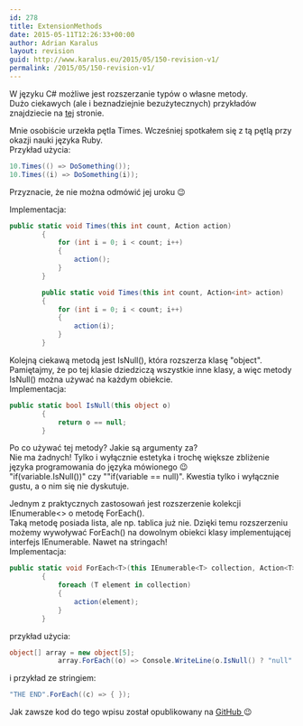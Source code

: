 ```yaml
---
id: 278
title: ExtensionMethods
date: 2015-05-11T12:26:33+00:00
author: Adrian Karalus
layout: revision
guid: http://www.karalus.eu/2015/05/150-revision-v1/
permalink: /2015/05/150-revision-v1/
---
```

W języku C# możliwe jest rozszerzanie typów o własne metody.  
Dużo ciekawych (ale i beznadziejnie bezużytecznych) przykładów znajdziecie na <a href="http://extensionmethod.net/csharp/" target="_blank">tej</a> stronie.

<!--more-->

Mnie osobiście urzekła pętla Times. Wcześniej spotkałem się z tą pętlą przy okazji nauki języka Ruby.  
Przykład użycia:

```csharp
10.Times(() => DoSomething());
10.Times((i) => DoSomething(i));
```

Przyznacie, że nie można odmówić jej uroku 😉

Implementacja:

```csharp
public static void Times(this int count, Action action)
        {
            for (int i = 0; i < count; i++)
            {
                action();
            }
        }

        public static void Times(this int count, Action<int> action)
        {
            for (int i = 0; i < count; i++)
            {
                action(i);
            }
        }
```

Kolejną ciekawą metodą jest IsNull(), która rozszerza klasę "object".  
Pamiętajmy, że po tej klasie dziedziczą wszystkie inne klasy, a więc metody IsNull() można używać na każdym obiekcie.  
Implementacja:

```csharp
public static bool IsNull(this object o)
        {
            return o == null;
        }
```

Po co używać tej metody? Jakie są argumenty za?  
Nie ma żadnych! Tylko i wyłącznie estetyka i trochę większe zbliżenie języka programowania do języka mówionego 😉  
"if(variable.IsNull())" czy ""if(variable == null)". Kwestia tylko i wyłącznie gustu, a o nim się nie dyskutuje.

Jednym z praktycznych zastosowań jest rozszerzenie kolekcji IEnumerable<> o metodę ForEach().  
Taką metodę posiada lista, ale np. tablica już nie. Dzięki temu rozszerzeniu możemy wywoływać ForEach() na dowolnym obiekci klasy implementującej interfejs IEnumerable. Nawet na stringach!  
Implementacja:

```csharp
public static void ForEach<T>(this IEnumerable<T> collection, Action<T> action)
        {
            foreach (T element in collection)
            {
                action(element);
            }
        }
```

przykład użycia:

```csharp
object[] array = new object[5];
            array.ForEach((o) => Console.WriteLine(o.IsNull() ? "null" : "not null"));
```

i przykład ze stringiem:

```csharp
"THE END".ForEach((c) => { });
```

 

Jak zawsze kod do tego wpisu został opublikowany na <a href="https://github.com/AdrianRamzes/ExtensionMethods" target="_blank">GitHub </a>😉